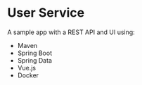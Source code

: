 # User Service 

A sample app with a REST API and UI using:

* Maven
* Spring Boot
* Spring Data
* Vue.js
* Docker

